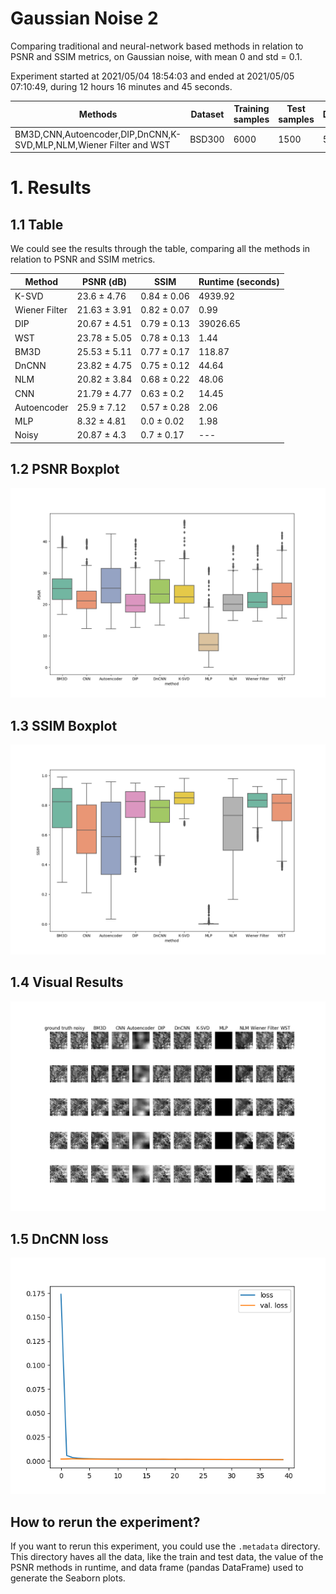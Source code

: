 # Gaussian Noise 2

Comparing traditional and neural-network based methods in relation to PSNR and SSIM metrics, on Gaussian noise, with mean 0 and std = 0.1.

Experiment started at 2021/05/04 18:54:03 and ended at 2021/05/05 07:10:49, during 12 hours 16 minutes and 45 seconds.


| Methods | Dataset | Training samples | Test samples | Dimension |
|---|---|---|---|---|
| BM3D,CNN,Autoencoder,DIP,DnCNN,K-SVD,MLP,NLM,Wiener Filter and WST | BSD300 | 6000 | 1500 | 52 X 52 |

# 1. Results

## 1.1 Table

We could see the results through the table, comparing all the methods in relation to PSNR and SSIM metrics.



| Method | PSNR (dB) | SSIM | Runtime (seconds) |
|---|---|---|---|
| K-SVD | 23.6 ± 4.76 | 0.84 ± 0.06 | 4939.92 |
| Wiener Filter | 21.63 ± 3.91 | 0.82 ± 0.07 | 0.99 |
| DIP | 20.67 ± 4.51 | 0.79 ± 0.13 | 39026.65 |
| WST | 23.78 ± 5.05 | 0.78 ± 0.13 | 1.44 |
| BM3D | 25.53 ± 5.11 | 0.77 ± 0.17 | 118.87 |
| DnCNN | 23.82 ± 4.75 | 0.75 ± 0.12 | 44.64 |
| NLM | 20.82 ± 3.84 | 0.68 ± 0.22 | 48.06 |
| CNN | 21.79 ± 4.77 | 0.63 ± 0.2 | 14.45 |
| Autoencoder | 25.9 ± 7.12 | 0.57 ± 0.28 | 2.06 |
| MLP | 8.32 ± 4.81 | 0.0 ± 0.02 | 1.98 |
| Noisy | 20.87 ± 4.3 | 0.7 ± 0.17 | --- |

## 1.2 PSNR Boxplot

![PSNR boxplot](psnr_boxplot.png)

## 1.3 SSIM Boxplot

![SSIM boxplot](ssim_boxplot.png)


## 1.4 Visual Results

![Visual results](results.png)

## 1.5 DnCNN loss

![DnCNN loss](DnCNN_loss.png)

## How to rerun the experiment?

If you want to rerun this experiment, you could use the `.metadata` directory.
This directory haves all the data, like the train and test data, the value of the PSNR methods in runtime, and data frame (pandas DataFrame) used to generate the Seaborn plots.